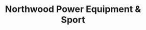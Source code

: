 ---
title: "Northwood Power Equipment & Sport"
url: /oakdale/northwood-power-equipment-und-sport/
shop: Baustoffe
---